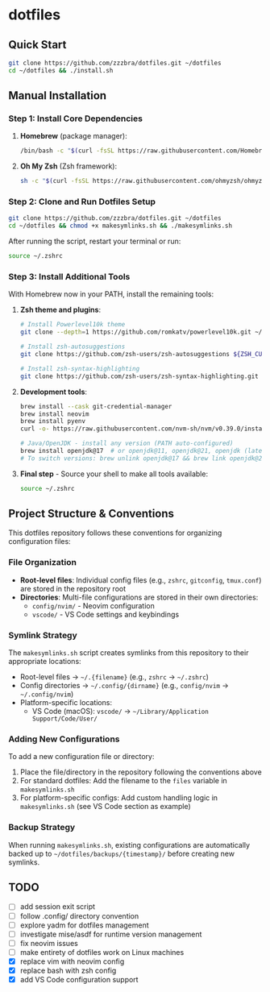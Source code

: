 # dotfiles

## Quick Start

```bash
git clone https://github.com/zzzbra/dotfiles.git ~/dotfiles
cd ~/dotfiles && ./install.sh
```

## Manual Installation

### Step 1: Install Core Dependencies

1. **Homebrew** (package manager):
   ```bash
   /bin/bash -c "$(curl -fsSL https://raw.githubusercontent.com/Homebrew/install/HEAD/install.sh)"
   ```

2. **Oh My Zsh** (Zsh framework):
   ```bash
   sh -c "$(curl -fsSL https://raw.githubusercontent.com/ohmyzsh/ohmyzsh/master/tools/install.sh)"
   ```

### Step 2: Clone and Run Dotfiles Setup

```bash
git clone https://github.com/zzzbra/dotfiles.git ~/dotfiles
cd ~/dotfiles && chmod +x makesymlinks.sh && ./makesymlinks.sh
```

After running the script, restart your terminal or run:
```bash
source ~/.zshrc
```

### Step 3: Install Additional Tools

With Homebrew now in your PATH, install the remaining tools:

1. **Zsh theme and plugins**:
   ```bash
   # Install Powerlevel10k theme
   git clone --depth=1 https://github.com/romkatv/powerlevel10k.git ~/powerlevel10k
   
   # Install zsh-autosuggestions
   git clone https://github.com/zsh-users/zsh-autosuggestions ${ZSH_CUSTOM:-~/.oh-my-zsh/custom}/plugins/zsh-autosuggestions
   
   # Install zsh-syntax-highlighting
   git clone https://github.com/zsh-users/zsh-syntax-highlighting.git ${ZSH_CUSTOM:-~/.oh-my-zsh/custom}/plugins/zsh-syntax-highlighting
   ```

2. **Development tools**:
   ```bash
   brew install --cask git-credential-manager
   brew install neovim
   brew install pyenv
   curl -o- https://raw.githubusercontent.com/nvm-sh/nvm/v0.39.0/install.sh | bash
   
   # Java/OpenJDK - install any version (PATH auto-configured)
   brew install openjdk@17  # or openjdk@11, openjdk@21, openjdk (latest)
   # To switch versions: brew unlink openjdk@17 && brew link openjdk@21
   ```

3. **Final step** - Source your shell to make all tools available:
   ```bash
   source ~/.zshrc
   ```

## Project Structure & Conventions

This dotfiles repository follows these conventions for organizing configuration files:

### File Organization
- **Root-level files**: Individual config files (e.g., `zshrc`, `gitconfig`, `tmux.conf`) are stored in the repository root
- **Directories**: Multi-file configurations are stored in their own directories:
  - `config/nvim/` - Neovim configuration
  - `vscode/` - VS Code settings and keybindings

### Symlink Strategy
The `makesymlinks.sh` script creates symlinks from this repository to their appropriate locations:
- Root-level files → `~/.{filename}` (e.g., `zshrc` → `~/.zshrc`)
- Config directories → `~/.config/{dirname}` (e.g., `config/nvim` → `~/.config/nvim`)
- Platform-specific locations:
  - VS Code (macOS): `vscode/` → `~/Library/Application Support/Code/User/`

### Adding New Configurations
To add a new configuration file or directory:
1. Place the file/directory in the repository following the conventions above
2. For standard dotfiles: Add the filename to the `files` variable in `makesymlinks.sh`
3. For platform-specific configs: Add custom handling logic in `makesymlinks.sh` (see VS Code section as example)

### Backup Strategy
When running `makesymlinks.sh`, existing configurations are automatically backed up to `~/dotfiles/backups/{timestamp}/` before creating new symlinks.

## TODO
- [ ] add session exit script
- [ ] follow .config/ directory convention
- [ ] explore yadm for dotfiles management
- [ ] investigate mise/asdf for runtime version management
- [ ] fix neovim issues
- [ ] make entirety of dotfiles work on Linux machines
- [x] replace vim with neovim config
- [x] replace bash with zsh config
- [x] add VS Code configuration support
